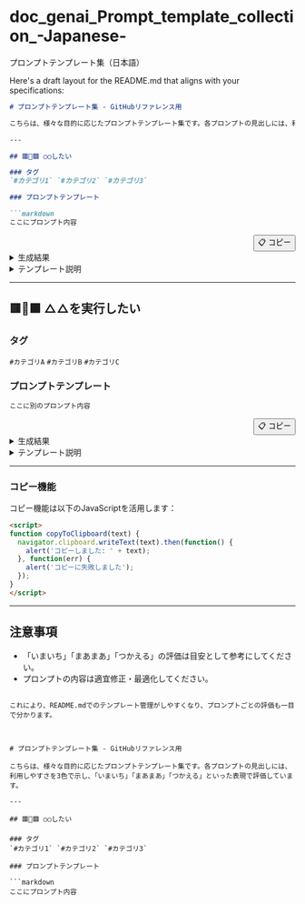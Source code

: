# doc_genai_Prompt_template_collection_-Japanese-
プロンプトテンプレート集（日本語）

Here's a draft layout for the README.md that aligns with your specifications:

```markdown
# プロンプトテンプレート集 - GitHubリファレンス用

こちらは、様々な目的に応じたプロンプトテンプレート集です。各プロンプトの見出しには、利用しやすさを3色で示し、「いまいち」「まあまあ」「つかえる」といった表現で評価しています。

---

## 🟥🔶🟩 ○○したい

### タグ
`#カテゴリ1` `#カテゴリ2` `#カテゴリ3`

### プロンプトテンプレート

```markdown
ここにプロンプト内容
```

<div style="text-align: right;">
<button onclick="copyToClipboard('ここにプロンプト内容')">📋 コピー</button>
</div>

<details>
  <summary>生成結果</summary>

```markdown
ここに生成された結果
```

<div style="text-align: right;">
<button onclick="copyToClipboard('ここに生成された結果')">📋 コピー</button>
</div>

</details>

<details>
  <summary>テンプレート説明</summary>
  このプロンプトは〇〇を目的としています。使用時の注意点や工夫すべきポイントなどを説明します。
</details>

---

## 🟥🔶🟩 △△を実行したい

### タグ
`#カテゴリA` `#カテゴリB` `#カテゴリC`

### プロンプトテンプレート

```markdown
ここに別のプロンプト内容
```

<div style="text-align: right;">
<button onclick="copyToClipboard('ここに別のプロンプト内容')">📋 コピー</button>
</div>

<details>
  <summary>生成結果</summary>

```markdown
ここに生成された別の結果
```

<div style="text-align: right;">
<button onclick="copyToClipboard('ここに生成された別の結果')">📋 コピー</button>
</div>

</details>

<details>
  <summary>テンプレート説明</summary>
  このプロンプトは△△を目的としています。使用するシーンや活用事例についても説明しています。
</details>

---

### コピー機能

コピー機能は以下のJavaScriptを活用します：

```html
<script>
function copyToClipboard(text) {
  navigator.clipboard.writeText(text).then(function() {
    alert('コピーしました: ' + text);
  }, function(err) {
    alert('コピーに失敗しました');
  });
}
</script>
```

---

## 注意事項
- 「いまいち」「まあまあ」「つかえる」の評価は目安として参考にしてください。
- プロンプトの内容は適宜修正・最適化してください。
```

これにより、README.mdでのテンプレート管理がしやすくなり、プロンプトごとの評価も一目で分かります。



# プロンプトテンプレート集 - GitHubリファレンス用

こちらは、様々な目的に応じたプロンプトテンプレート集です。各プロンプトの見出しには、利用しやすさを3色で示し、「いまいち」「まあまあ」「つかえる」といった表現で評価しています。

---

## 🟥🔶🟩 ○○したい

### タグ
`#カテゴリ1` `#カテゴリ2` `#カテゴリ3`

### プロンプトテンプレート

```markdown
ここにプロンプト内容

